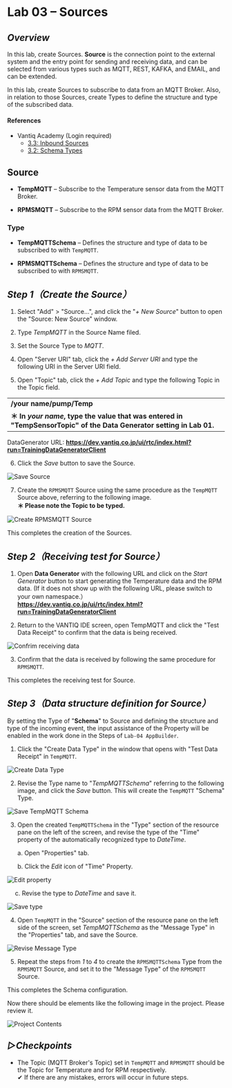 # **Lab 03 – Sources**

## ***Overview***

In this lab, create Sources. **Source** is the connection point to the external system and the entry point for sending and receiving data, and can be selected from various types such as MQTT, REST, KAFKA, and EMAIL, and can be extended.  

In this lab, create Sources to subscribe to data from an MQTT Broker. Also, in relation to those Sources, create Types to define the structure and type of the subscribed data.  

####  References
- Vantiq Academy (Login required)
  - [3.3: Inbound Sources](https://community.vantiq.com/courses/developer-level-1-course/lessons/3-sense-correlate-data/topic/3-3-inbound-sources-master/)
  - [3.2: Schema Types](https://community.vantiq.com/courses/developer-level-1-course/lessons/3-sense-correlate-data/topic/3-2-schema-types-master/)


## **Source**

-   **TempMQTT** – Subscribe to the Temperature sensor data from the MQTT Broker.

-   **RPMSMQTT** – Subscribe to the RPM sensor data from the MQTT Broker.

### **Type**

-   **TempMQTTSchema** – Defines the structure and type of data to be subscribed to with `TempMQTT`.

-   **RPMSMQTTSchema** – Defines the structure and type of data to be subscribed to with `RPMSMQTT`.

## ***Step 1（Create the Source）***

1. Select "Add" > "Source...", and click the "_+ New Source_" button to open the "Source: New Source" window.  

2. Type _TempMQTT_ in the Source Name filed.

3. Set the Source Type to _MQTT_.

4. Open "Server URI" tab, click the _+ Add Server URI_ and type the following URI in the Server URI field.

5. Open "Topic" tab, click the _+ Add Topic_ and type the following Topic in the Topic field.

|   |
|:----------------------|
|**/your name/pump/Temp**|
|**＊ In ***your name***, type the value that was entered in "TempSensorTopic" of the Data Generator setting in Lab 01.** |  

DataGenerator URL: **<https://dev.vantiq.co.jp/ui/rtc/index.html?run=TrainingDataGeneratorClient>**

6. Click the _Save_ button to save the Source.

![Save Source](../../imgs/Lab03/image1.png)

7. Create the `RPMSMQTT` Source using the same procedure as the `TempMQTT` Source above, referring to the following image.    
   **＊ Please note the Topic to be typed.**

![Create RPMSMQTT Source](../../imgs/Lab03/image2.png)

This completes the creation of the Sources.

## ***Step 2（Receiving test for Source）***

1. Open **Data Generator** with the following URL and click on the _Start Generator_ button to start generating the Temperature data and the RPM data. (If it does not show up with the following URL, please switch to your own namespace.）  
  **<https://dev.vantiq.co.jp/ui/rtc/index.html?run=TrainingDataGeneratorClient>**

2. Return to the VANTIQ IDE screen, open TempMQTT and click the "Test Data Receipt" to confirm that the data is being received.

![Confrim receiving data](../../imgs/Lab03/image3.png)

3. Confirm that the data is received by following the same procedure for `RPMSMQTT`.  

This completes the receiving test for Source.

## ***Step 3（Data structure definition for Source）***

By setting the Type of "**Schema**" to Source and defining the structure and type of the incoming event, the input assistance of the Property will be enabled in the work done in the Steps of `Lab-04 AppBuilder`.

1. Click the "Create Data Type" in the window that opens with "Test Data Receipt" in `TempMQTT`.

![Create Data Type](../../imgs/Lab03/image4.png)

2. Revise the Type name to "_TempMQTTSchema_" referring to the following image, and click the _Save_ button. This will create the `TempMQTT` "Schema" Type.  

![Save TempMQTT Schema](../../imgs/Lab03/image5.png)

3. Open the created `TempMQTTSchema` in the "Type" section of the resource pane on the left of the screen, and revise the type of the "Time" property of the automatically recognized type to _DateTime_.  

   a. Open "Properties" tab.

   b. Click the _Edit_ icon of "Time" Property.

![Edit property](../../imgs/Lab03/image6.png)  

&emsp;  c. Revise the type to _DateTime_ and save it.

![Save type](../../imgs/Lab03/image7.png)

4. Open `TempMQTT` in the "Source" section of the resource pane on the left side of the screen, set _TempMQTTSchema_ as the "Message Type" in the "Properties" tab, and save the Source.

![Revise Message Type](../../imgs/Lab03/image8.png)

5. Repeat the steps from _1_ to _4_ to create the `RPMSMQTTSchema` Type from the `RPMSMQTT` Source, and set it to the "Message Type" of the `RPMSMQTT` Source.

This completes the Schema configuration.

Now there should be elements like the following image in the project. Please review it.  

![Project Contents](../../imgs/Lab03/image9.png)

## ***▷Checkpoints***

-   The Topic (MQTT Broker's Topic) set in `TempMQTT` and `RPMSMQTT` should be the Topic for Temperature and for RPM respectively.     
    ✔︎   If there are any mistakes, errors will occur in future steps.
